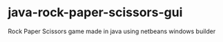 # java-rock-paper-scissors-gui
Rock Paper Scissors game made in java using netbeans windows builder
